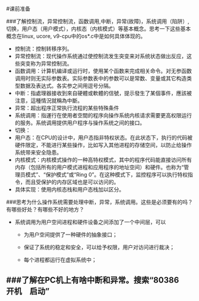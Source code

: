 #课前准备

###了解控制流，异常控制流，函数调用,中断，异常(故障)，系统调用（陷阱）,切换，用户态（用户模式），内核态（内核模式）等基本概念。思考一下这些基本概念在linux, ucore, v9-cpu中的os*.c中是如何具体体现的。
- 控制流：控制转移序列。
- 异常控制流：现代操作系统通过使控制流发生突变来对系统状态做出反应，这些突变称为异常控制流。
- 函数调用：计算机编译或运行时，使用某个函数来完成相关命令。对无参函数调用时则无实际参数表。实际参数表中的参数可以是常数、变量或其它构造类型数据及表达式。各实参之间用逗号分隔。
- 中断：指處理器接收到來自硬體或軟體的信號，提示發生了某個事件，應該被注意，這種情況就稱為中斷。
- 异常：超出程序正常执行流程的某些特殊条件
- 系统调用：指運行在使用者空間的程序向操作系统内核请求需要更高权限运行的服务。系统调用提供用户程序与操作系统之间的接口。
- 切换：
- 用户态：在CPU的设计中，用户态指非特权状态。在此状态下，执行的代码被硬件限定，不能进行某些操作，比如写入其他进程的存储空间，以防止给操作系统带来安全隐患。
- 内核模式：内核模式操作的一种高特权模式，其中的程序代码能直接访问所有内存（包括所有的用户模式进程和应用程序的地址空间）和硬件。也称为“管理员模式”、“保护模式”或“Ring 0”。在这种模式下，监控程序可以执行特权指令，而且受保护的内存区域也是可以访问的。
- 具体实现：使用内核态栈和用户态栈加以区分。

###思考为什么操作系统需要处理中断，异常，系统调用。这些是必须要有的吗？有哪些好处？有哪些不好的地方？
- 系统调用为用户空间进程和硬件设备之间添加了一个中间层，可以
    - 为用户空间提供了一种硬件的抽象接口；

    - 保证了系统的稳定和安全，可以给予权限，用户对访问进行裁决；

    - 每个进程都运行在虚拟系统中； 

###了解在PC机上有啥中断和异常。搜索“80386　开机　启动”
- 
